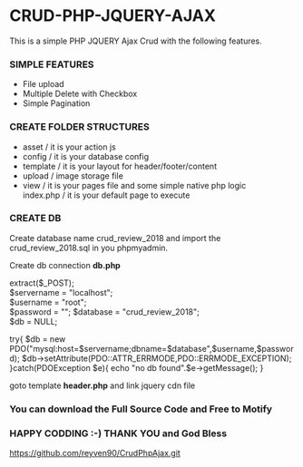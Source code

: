 <h1>CRUD-PHP-JQUERY-AJAX</h1>

This is a simple PHP JQUERY Ajax Crud 
with the following features.

<h3>SIMPLE FEATURES</h3>

- File upload 
- Multiple Delete with Checkbox
- Simple Pagination 


<h3>CREATE FOLDER STRUCTURES</h3>

- asset / it is  your action js
- config / it is your database config
- template /  it is your layout for header/footer/content
- upload / image storage file
- view  / it is your pages file and some simple native php logic  
index.php / it is your default page to execute 

<h3>CREATE DB</h3>
  Create database name crud_review_2018 and import the crud_review_2018.sql in you phpmyadmin.


 Create db connection 
 <b>db.php</b>

   extract($_POST);<br/>
   $servername = "localhost";<br/>
   $username = "root";<br/>
   $password = "";
   $database = "crud_review_2018";<br/>
   $db = NULL;<br/>


   try{
          $db = new PDO("mysql:host=$servername;dbname=$database",$username,$password);
          $db->setAttribute(PDO::ATTR_ERRMODE,PDO::ERRMODE_EXCEPTION);
   }catch(PDOException $e){
          echo "no db found".$e->getMessage();
   }





goto template <b>header.php</b> and link jquery cdn file 


<h3>You can download the Full Source Code and Free to Motify</h3>
<h3>HAPPY CODDING :-) THANK YOU and God Bless </h3>

https://github.com/reyven90/CrudPhpAjax.git

